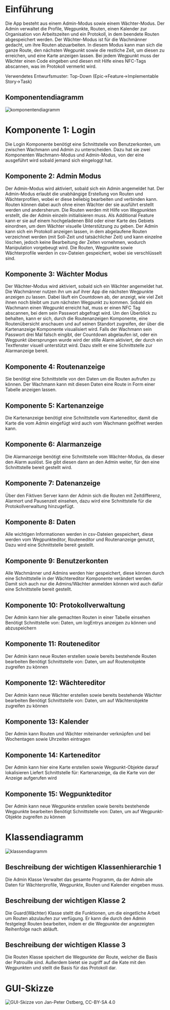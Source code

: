 # Einführung

Die App besteht aus einem Admin-Modus sowie einem Wächter-Modus. Der Admin verwaltet die Profile, Wegpunkte, Routen, einen Kalender zur Organisation von Arbeitszeiten und ein Protokoll, in dem beendete Routen abgespeichert werden. 
Der Wächter-Modus ist für die Wachmänner gedacht, um ihre Routen abzuarbeiten. In diesem Modus kann man sich die ganze Route, den nächsten Wegpunkt sowie die restliche Zeit, um diesen zu erreichen, und eine Karte anzeigen lassen. 
Bei jedem Wegpunkt muss der Wächter einen Code eingeben und diesen mit Hilfe eines NFC-Tags abscannen, was im Protokoll vermerkt wird.


Verwendetes Entwurfsmuster: Top-Down (Epic->Feature->Implementable Story->Task)

## Komponentendiagramm

![komponentendiagramm](images/Komponentendiagramm.png)


# Komponente 1: Login

Die Login Komponente benötigt eine Schnittstelle von Benutzerkonten, um zwischen Wachmann und Admin zu unterscheiden. Dazu hat sie zwei Komponenten Wachmann-Modus und Admin-Modus, von der eine ausgeführt wird sobald jemand sich eingeloggt hat.

## Komponente 2: Admin Modus

Der Admin-Modus wird aktiviert, sobald sich ein Admin angemeldet hat. Der Admin-Modus erlaubt die unabhängige Erstellung von Routen und Wächterprofilen, wobei er diese beliebig bearbeiten und verbinden kann.
Routen können dabei auch ohne einen Wächter der sie ausführt erstellt werden und andersherum. Die Routen werden mit Hilfe von Wegpunkten
erstellt, die der Admin einzeln initialisieren muss. Als Additional Feature kann er sie auf einem hochgeladenen Bild oder einer Karte des Gebiets
einordnen, um dem Wächter visuelle Unterstützung zu geben.
Der Admin kann sich ein Protokoll anzeigen lassen, in dem abgelaufene Routen verzeichnet werden (mit Soll-Zeit und tatsächlicher Zeit) und
kann einzelne löschen, jedoch keine Bearbeitung der Zeiten vornehmen, wodurch Manipulation vorgebeugt wird. Die Routen, Wegpunkte sowie Wächterprofile werden
in csv-Dateien gespeichert, wobei sie verschlüsselt sind.

## Komponente 3: Wächter Modus 

Der Wächter-Modus wird aktiviert, sobald sich ein Wächter angemeldet hat.
Die Wachmänner nutzen ihn um auf ihrer App die nächsten Wegpunkte anzeigen zu lassen.
Dabei läuft ein Countdown ab, der anzeigt, wie viel Zeit ihnen noch bleibt um zum nächsten Wegpunkt zu kommen. Sobald ein Wachmann einen Wegpunkt erreicht hat,
muss er einen NFC Tag abscannen, bei dem sein Passwort abgefragt wird. Um den Überblick zu behalten, kann er sich, durch die Routenanzeigen Komponente, eine Routenübersicht anschauen
und auf seinen Standort zugreifen, der über die Kartenanzeige Komponente visualisiert wird. Falls der Wachmann sein Passwort drei Mal falsch eingibt, der Countdown abgelaufen ist, oder ein Wegpunkt übersprungen wurde
wird der stille Alarm aktiviert, der durch ein Textfenster visuell unterstützt wird. Dazu stellt er eine Schnittstelle zur Alarmanzeige bereit.

## Komponente 4: Routenanzeige

Sie benötigt eine Schnittstelle von den Daten um die Routen aufrufen zu können. Der Wachmann kann mit diesen Daten eine Route in Form einer Tabelle anzeigen lassen.

## Komponente 5: Kartenanzeige

Die Kartenanzeige benötigt eine Schnittstelle vom Karteneditor, damit die Karte die vom Admin eingefügt wird auch vom Wachmann geöffnet werden kann.

## Komponente 6: Alarmanzeige

Die Alarmanzeige benötigt eine Schnittstelle vom Wächter-Modus, da dieser den Alarm auslöst. Sie gibt diesen dann an den Admin weiter, für den eine Schnittstelle bereit gestellt wird.

## Komponente 7: Datenanzeige

Über den Fiktiven Server kann der Admin sich die Routen mit Zeitdifferenz, Alarmort und Pausenzeit einsehen, dazu wird eine Schnittstelle für die Protokollverwaltung hinzugefügt.

## Komponente 8: Daten

Alle wichtigen Informationen werden in csv-Dateien gespeichert, diese werden vom Wegpunkteditor, Routeneditor und Routenanzeige genutzt, Dazu wird eine Schnittstelle bereit gestellt.

## Komponente 9: Benutzerkonten

Alle Wachmänner und Admins werden hier gespeichert, diese können durch eine Schnittstelle in der Wächtereditor Komponente verändert werden. Damit sich auch nur die Admins/Wächter anmelden können wird auch dafür eine Schnittstelle bereit gestellt.

## Komponente 10: Protokollverwaltung

Der Admin kann hier alle gemachten Routen in einer Tabelle einsehen
Benötigt Schnittstelle von: Daten, um logEntrys anzeigen zu können und abzuspeichern

## Komponente 11: Routeneditor

Der Admin kann neue Routen erstellen sowie bereits bestehende Routen bearbeiten
Benötigt Schnittstelle von: Daten, um auf Routenobjekte zugreifen zu können

## Komponente 12: Wächtereditor

Der Admin kann neue Wächter erstellen sowie bereits bestehende Wächter bearbeiten
Benötigt Schnittstelle von: Daten, um auf Wächterobjekte zugreifen zu können

## Komponente 13: Kalender

Der Admin kann Routen und Wächter miteinander verknüpfen und bei Wochentagen sowie Uhrzeiten eintragen

## Komponente 14: Karteneditor

Der Admin kann hier eine Karte erstellen sowie Wegpunkt-Objekte darauf lokalisieren
Liefert Schnittstelle für: Kartenanzeige, da die Karte von der Anzeige aufgerufen wird

## Komponente 15: Wegpunkteditor

Der Admin kann neue Wegpunkte erstellen sowie bereits bestehende Wegpunkte bearbeiten
Benötigt Schnittstelle von: Daten, um auf Wegpunkt-Objekte zugreifen zu können


# Klassendiagramm

![klassendiagramm](images/Klassendiagramm.png)


## Beschreibung der wichtigen Klassenhierarchie 1

Die Admin Klasse Verwaltet das gesamte Programm, da der Admin alle Daten für Wächterprofile, Wegpunkte, Routen und Kalender eingeben muss.

## Beschreibung der wichtigen Klasse 2

Die Guard(Wächter) Klasse steltt die Funktionen, um die eingetliche Arbeit um Routen abzulaufen zur verfügung.
Er kann die durch den Admin festgelegt Routen bearbeiten, indem er die Wegpunkte der angezeigten Reihenfolge nach abläuft.

## Beschreibung der wichtigen Klasse 3

Die Routen Klasse speichert die Wegpunkte der Route, welcher die Basis der Patrouille sind. 
Außerdem bietet sie zugriff auf die Kate mit den Wegpunkten und stellt die Basis für das Protokoll dar.

# GUI-Skizze

![GUI-Skizze von Jan-Peter Ostberg, CC-BY-SA 4.0](sketches/GUI-Skizze.png)

